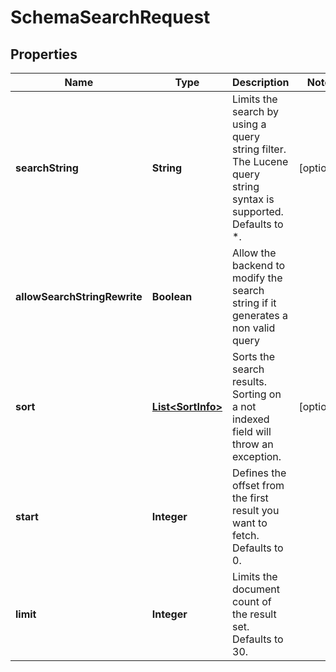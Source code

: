 
# SchemaSearchRequest

## Properties
Name | Type | Description | Notes
------------ | ------------- | ------------- | -------------
**searchString** | **String** | Limits the search by using a query string filter. The Lucene query string syntax is supported. Defaults to *. |  [optional]
**allowSearchStringRewrite** | **Boolean** | Allow the backend to modify the search string if it generates a non valid query | 
**sort** | [**List&lt;SortInfo&gt;**](SortInfo.md) | Sorts the search results. Sorting on a not indexed field will throw an exception. |  [optional]
**start** | **Integer** | Defines the offset from the first result you want to fetch. Defaults to 0. | 
**limit** | **Integer** | Limits the document count of the result set. Defaults to 30. | 



